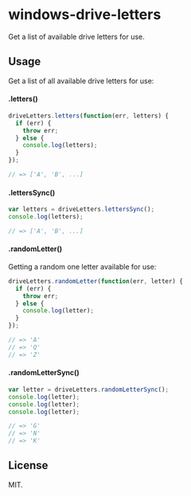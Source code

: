 # windows-drive-letters

Get a list of available drive letters for use.

## Usage

Get a list of all available drive letters for use:

#### .letters()

```js
driveLetters.letters(function(err, letters) {
  if (err) {
    throw err;
  } else {
    console.log(letters);
  }
});

// => ['A', 'B', ...]
```

#### .lettersSync()

```js
var letters = driveLetters.lettersSync();
console.log(letters);

// => ['A', 'B', ...]
```

#### .randomLetter()

Getting a random one letter available for use:

```js
driveLetters.randomLetter(function(err, letter) {
  if (err) {
    throw err;
  } else {
    console.log(letter);
  }
});

// => 'A'
// => 'Q'
// => 'Z'
```

#### .randomLetterSync()

```js
var letter = driveLetters.randomLetterSync();
console.log(letter);
console.log(letter);
console.log(letter);

// => 'G'
// => 'N'
// => 'K'
```

## License

MIT.
